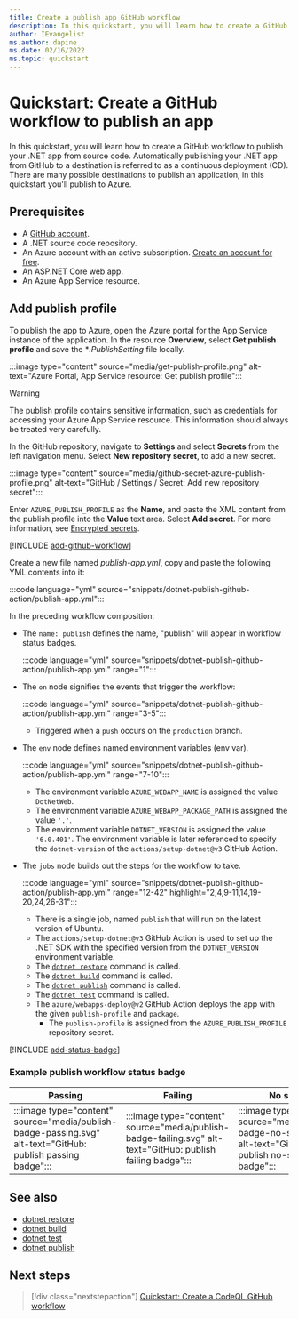 ```yaml
---
title: Create a publish app GitHub workflow
description: In this quickstart, you will learn how to create a GitHub workflow to publish your .NET source code.
author: IEvangelist
ms.author: dapine
ms.date: 02/16/2022
ms.topic: quickstart
---
```


# Quickstart: Create a GitHub workflow to publish an app

In this quickstart, you will learn how to create a GitHub workflow to publish your .NET app from source code. Automatically publishing your .NET app from GitHub to a destination is referred to as a continuous deployment (CD). There are many possible destinations to publish an application, in this quickstart you'll publish to Azure.

## Prerequisites

- A [GitHub account](https://github.com/join).
- A .NET source code repository.
- An Azure account with an active subscription. [Create an account for free](https://azure.microsoft.com/pricing/purchase-options/azure-account?cid=msft_learn).
- An ASP.NET Core web app.
- An Azure App Service resource.

## Add publish profile

To publish the app to Azure, open the Azure portal for the App Service instance of the application. In the resource **Overview**, select **Get publish profile** and save the **.PublishSetting* file locally.

:::image type="content" source="media/get-publish-profile.png" alt-text="Azure Portal, App Service resource: Get publish profile":::

> [!WARNING]
> The publish profile contains sensitive information, such as credentials for accessing your Azure App Service resource. This information should always be treated very carefully.

In the GitHub repository, navigate to **Settings** and select **Secrets** from the left navigation menu. Select **New repository secret**, to add a new secret.

:::image type="content" source="media/github-secret-azure-publish-profile.png" alt-text="GitHub / Settings / Secret: Add new repository secret":::

Enter `AZURE_PUBLISH_PROFILE` as the **Name**, and paste the XML content from the publish profile into the **Value** text area. Select **Add secret**. For more information, see [Encrypted secrets](github-actions-overview.md#encrypted-secrets).

[!INCLUDE [add-github-workflow](includes/add-github-workflow.md)]

Create a new file named *publish-app.yml*, copy and paste the following YML contents into it:

:::code language="yml" source="snippets/dotnet-publish-github-action/publish-app.yml":::

In the preceding workflow composition:

- The `name: publish` defines the name, "publish" will appear in workflow status badges.

  :::code language="yml" source="snippets/dotnet-publish-github-action/publish-app.yml" range="1":::

- The `on` node signifies the events that trigger the workflow:

  :::code language="yml" source="snippets/dotnet-publish-github-action/publish-app.yml" range="3-5":::

  - Triggered when a `push` occurs on the `production` branch.

- The `env` node defines named environment variables (env var).

  :::code language="yml" source="snippets/dotnet-publish-github-action/publish-app.yml" range="7-10":::

  - The environment variable `AZURE_WEBAPP_NAME` is assigned the value `DotNetWeb`.
  - The environment variable `AZURE_WEBAPP_PACKAGE_PATH` is assigned the value `'.'`.
  - The environment variable `DOTNET_VERSION` is assigned the value `'6.0.401'`. The environment variable is later referenced to specify the `dotnet-version` of the `actions/setup-dotnet@v3` GitHub Action.

- The `jobs` node builds out the steps for the workflow to take.

  :::code language="yml" source="snippets/dotnet-publish-github-action/publish-app.yml" range="12-42" highlight="2,4,9-11,14,19-20,24,26-31":::

  - There is a single job, named `publish` that will run on the latest version of Ubuntu.
  - The `actions/setup-dotnet@v3` GitHub Action is used to set up the .NET SDK with the specified version from the `DOTNET_VERSION` environment variable.
  - The [`dotnet restore`](../core/tools/dotnet-restore.md) command is called.
  - The [`dotnet build`](../core/tools/dotnet-build.md) command is called.
  - The [`dotnet publish`](../core/tools/dotnet-publish.md) command is called.
  - The [`dotnet test`](../core/tools/dotnet-test.md) command is called.
  - The `azure/webapps-deploy@v2` GitHub Action deploys the app with the given `publish-profile` and `package`.
    - The `publish-profile` is assigned from the `AZURE_PUBLISH_PROFILE` repository secret.

[!INCLUDE [add-status-badge](includes/add-status-badge.md)]

### Example publish workflow status badge

| Passing | Failing | No status |
|--|--|--|
| :::image type="content" source="media/publish-badge-passing.svg" alt-text="GitHub: publish passing badge"::: | :::image type="content" source="media/publish-badge-failing.svg" alt-text="GitHub: publish failing badge"::: | :::image type="content" source="media/publish-badge-no-status.svg" alt-text="GitHub: publish no-status badge"::: |

## See also

- [dotnet restore](../core/tools/dotnet-restore.md)
- [dotnet build](../core/tools/dotnet-build.md)
- [dotnet test](../core/tools/dotnet-test.md)
- [dotnet publish](../core/tools/dotnet-publish.md)

## Next steps

> [!div class="nextstepaction"]
> [Quickstart: Create a CodeQL GitHub workflow](dotnet-secure-github-action.md)
